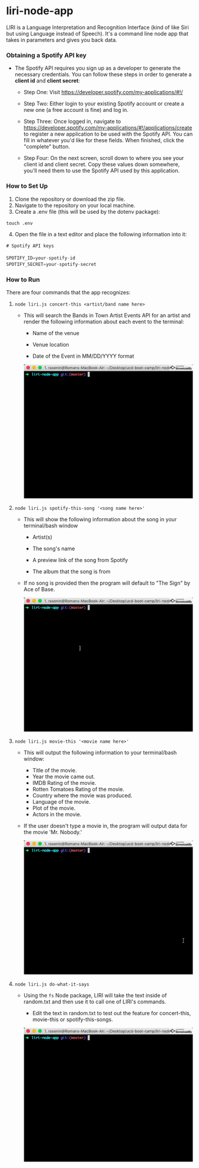 # liri-node-app

LIRI is a Language Interpretation and Recognition Interface (kind of like Siri but using Language instead of Speech). It's a command line node app that takes in parameters and gives you back data.

### Obtaining a Spotify API key

- The Spotify API requires you sign up as a developer to generate the necessary credentials. You can follow these steps in order to generate a **client id** and **client secret**:

  - Step One: Visit <https://developer.spotify.com/my-applications/#!/>

  - Step Two: Either login to your existing Spotify account or create a new one (a free account is fine) and log in.

  - Step Three: Once logged in, navigate to <https://developer.spotify.com/my-applications/#!/applications/create> to register a new application to be used with the Spotify API. You can fill in whatever you'd like for these fields. When finished, click the "complete" button.

  - Step Four: On the next screen, scroll down to where you see your client id and client secret. Copy these values down somewhere, you'll need them to use the Spotify API used by this application.

### How to Set Up

1. Clone the repository or download the zip file.
2. Navigate to the repository on your local machine.
3. Create a .env file (this will be used by the dotenv package):

```
touch .env
```

4. Open the file in a text editor and place the following information into it:

```js
# Spotify API keys

SPOTIFY_ID=your-spotify-id
SPOTIFY_SECRET=your-spotify-secret

```

### How to Run

There are four commands that the app recognizes:

1. `node liri.js concert-this <artist/band name here>`

   - This will search the Bands in Town Artist Events API for an artist and render the following information about each event to the terminal:

     - Name of the venue

     - Venue location

     - Date of the Event in MM/DD/YYYY format

      ![Concert This Command](./concert-this.gif)

2. `node liri.js spotify-this-song '<song name here>'`

   - This will show the following information about the song in your terminal/bash window

     - Artist(s)

     - The song's name

     - A preview link of the song from Spotify

     - The album that the song is from

   - If no song is provided then the program will default to "The Sign" by Ace of Base.

      ![Spotify This Song Command](./spotify-this-song.gif)

3) `node liri.js movie-this '<movie name here>'`

   - This will output the following information to your terminal/bash window:

     - Title of the movie.
     - Year the movie came out.
     - IMDB Rating of the movie.
     - Rotten Tomatoes Rating of the movie.
     - Country where the movie was produced.
     - Language of the movie.
     - Plot of the movie.
     - Actors in the movie.

   - If the user doesn't type a movie in, the program will output data for the movie 'Mr. Nobody.'

      ![Movie This Command](./movie-this.gif)

4) `node liri.js do-what-it-says`

   - Using the `fs` Node package, LIRI will take the text inside of random.txt and then use it to call one of LIRI's commands.

     - Edit the text in random.txt to test out the feature for concert-this, movie-this or spotify-this-songs.

     ![Do What It Says Command](./do-what-it-says.gif)

